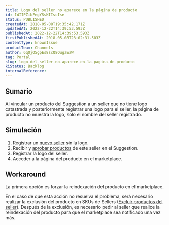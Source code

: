 ```yaml
---
title: Logo del seller no aparece en la página de producto
id: 1WIIPZibFegYSsKIIscIse
status: PUBLISHED
createdAt: 2018-05-08T19:35:42.171Z
updatedAt: 2022-12-22T14:39:53.593Z
publishedAt: 2022-12-22T14:39:53.593Z
firstPublishedAt: 2018-05-08T23:02:31.503Z
contentType: knownIssue
productTeam: Channels
author: 6qOjO5gpEs8scQ8OugaEaW
tag: Portal
slug: logo-del-seller-no-aparece-en-la-pagina-de-producto
kiStatus: Backlog
internalReference: 
---
```


## Sumario

Al vincular un producto del Suggestion a un seller que no tiene logo catastrada y posteriormente registrar una logo para el seller, la página de producto no muestra la logo, sólo el nombre del seller registrado.


## Simulación

1. Registrar un [nuevo seller](/es/tutorial/configuracion-de-seller) sin la logo.
2. Recibir y [aprobar productos](/es/tutorial/aprobacion-de-sugerencias-de-skus) de este seller en el Suggestion.
3. Registrar la logo del seller.
4. Acceder a la página del producto en el marketplace.

## Workaround

La primera opción es forzar la reindexación del producto en el marketplace.

En el caso de que esta acción no resuelva el problema, será necesario realizar la exclusión del producto en SKUs de Sellers ([Excluir productos del seller](/es/faq/cual-es-la-diferencia-entre-desvincular-y-excluir-un-sku-seller)). Después de la exclusión, es necesario pedir al seller que realice la reindexación del producto para que el marketplace sea notificado una vez más.


